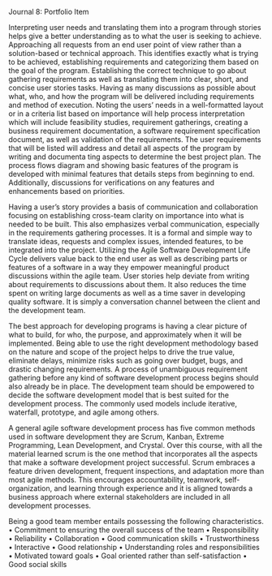 Journal 8: Portfolio Item 

Interpreting user needs and translating them into a program through stories helps give a better understanding as to what the user is seeking to achieve. Approaching all requests from an end user point of view rather than a solution-based or technical approach. This identifies exactly what is trying to be achieved, establishing requirements and categorizing them based on the goal of the program. Establishing the correct technique to go about gathering requirements as well as translating them into clear, short, and concise user stories tasks. Having as many discussions as possible about what, who, and how the program will be delivered including requirements and method of execution. Noting the users’ needs in a well-formatted layout or in a criteria list based on importance will help process interpretation which will include feasibility studies, requirement gatherings, creating a business requirement documentation, a software requirement specification document, as well as validation of the requirements. The user requirements that will be listed will address and detail all aspects of the program by writing and documenta ting aspects to determine the best project plan. The process flows diagram and showing basic features of the program is developed with minimal features that details steps from beginning to end. Additionally, discussions for verifications on any features and enhancements based on priorities.

Having a user’s story provides a basis of communication and collaboration focusing on establishing cross-team clarity on importance into what is needed to be built. This also emphasizes verbal communication, especially in the requirements gathering processes. It is a formal and simple way to translate ideas, requests and complex issues, intended features, to be integrated into the project. Utilizing the Agile Software Development Life Cycle delivers value back to the end user as well as describing parts or features of a software in a way they empower meaningful product discussions within the agile team. User stories help deviate from writing about requirements to discussions about them. It also reduces the time spent on writing large documents as well as a time saver in developing quality software. It is simply a conversation channel between the client and the development team. 

The best approach for developing programs is having a clear picture of what to build, for who, the purpose, and approximately when it will be implemented. Being able to use the right development methodology based on the nature and scope of the project helps to drive the true value, eliminate delays, minimize risks such as going over budget, bugs, and drastic changing requirements. A process of unambiguous requirement gathering before any kind of software development process begins should also already be in place. The development team should be empowered to decide the software development model that is best suited for the development process. The commonly used models include iterative, waterfall, prototype, and agile among others.

A general agile software development process has five common methods used in software development they are Scrum, Kanban, Extreme Programming, Lean Development, and Crystal. Over this course, with all the material learned scrum is the one method that incorporates all the aspects that make a software development project successful. Scrum embraces a feature driven development, frequent inspections, and adaptation more than most agile methods. This encourages accountability, teamwork, self-organization, and learning through experience and it is aligned towards a business approach where external stakeholders are included in all development processes. 

Being a good team member entails possessing the following characteristics. 
•	Commitment to ensuring the overall success of the team 
•	Responsibility
•	Reliability 
•	Collaboration
•	Good communication skills
•	Trustworthiness
•	Interactive
•	Good relationship
•	Understanding roles and responsibilities
•	Motivated toward goals 
•	Goal oriented rather than self-satisfaction
•	Good social skills

